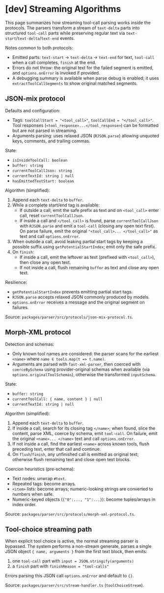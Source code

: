 # [dev] Streaming Algorithms

This page summarizes how streaming tool-call parsing works inside the protocols. The parsers transform a stream of `text-delta` parts into structured `tool-call` parts while preserving regular text via `text-start`/`text-delta`/`text-end` events.

Notes common to both protocols:

- Emitted parts: `text-start` → `text-delta` → `text-end` for text, `tool-call` when a call completes, `finish` at the end.
- Errors do not throw: the original text for the failed segment is emitted, and `options.onError` is invoked if provided.
- A debugging summary is available when parse debug is enabled; it uses `extractToolCallSegments` to show original matched segments.

## JSON-mix protocol

Defaults and configuration:

- Tags: `toolCallStart = "<tool_call>"`, `toolCallEnd = "</tool_call>"`. Tool responses (`<tool_response>...</tool_response>`) can be formatted but are not parsed in streaming.
- Arguments parsing: uses relaxed JSON (`RJSON.parse`) allowing unquoted keys, comments, and trailing commas.

State:

- `isInsideToolCall: boolean`
- `buffer: string`
- `currentToolCallJson: string`
- `currentTextId: string | null`
- `hasEmittedTextStart: boolean`

Algorithm (simplified):

1. Append each `text-delta` to `buffer`.
2. While a complete start/end tag is available:
   - If outside a call, emit the safe prefix as text and on `<tool_call>` enter call, reset `currentToolCallJson`.
   - If inside a call and `</tool_call>` is found, parse `currentToolCallJson` with `RJSON.parse` and emit a `tool-call` (closing any open text first). On parse failure, emit the original `"<tool_call>... </tool_call>"` as text and call `options.onError`.
3. When outside a call, avoid leaking partial start tags by keeping a possible suffix using `getPotentialStartIndex`; emit only the safe prefix.
4. On `finish`:
   - If inside a call, emit the leftover as text (prefixed with `<tool_call>`), then close any open text.
   - If not inside a call, flush remaining `buffer` as text and close any open text.

Resilience:

- `getPotentialStartIndex` prevents emitting partial start tags.
- `RJSON.parse` accepts relaxed JSON commonly produced by models.
- `options.onError` receives a message and the original segment on failures.

Source: `packages/parser/src/protocols/json-mix-protocol.ts`.

## Morph-XML protocol

Detection and schemas:

- Only known tool names are considered: the parser scans for the earliest `<name>` where `name ∈ tools.map(t => t.name)`.
- Arguments are parsed with `fast-xml-parser`, then coerced with `coerceBySchema` using provider-original schemas when available (via `options.originalToolSchemas`), otherwise the transformed `inputSchema`.

State:

- `buffer: string`
- `currentToolCall: { name, content } | null`
- `currentTextId: string | null`

Algorithm (simplified):

1. Append each `text-delta` to `buffer`.
2. If inside a call, search for its closing tag `</name>`; when found, slice the content, parse XML, coerce by schema, emit `tool-call`. On failure, emit the original `<name>... </name>` text and call `options.onError`.
3. If not inside a call, find the earliest `<name>` across known tools, flush preceding text, enter that call and continue.
4. On `flush`/`finish`, any unfinished call is emitted as original text; otherwise flush remaining text and close open text blocks.

Coercion heuristics (pre-schema):

- Text nodes: unwrap `#text`.
- Repeated tags: become arrays.
- `<item>` lists: become arrays; numeric-looking strings are converted to numbers when safe.
- Numeric-keyed objects (`{"0":..., "1":...}`): become tuples/arrays in index order.

Source: `packages/parser/src/protocols/morph-xml-protocol.ts`.

## Tool-choice streaming path

When explicit tool choice is active, the normal streaming parser is bypassed. The system performs a non-stream generate, parses a single JSON object `{ name, arguments }` from the first text block, then emits:

1. one `tool-call` part with `input = JSON.stringify(arguments)`
2. a `finish` part with `finishReason = "tool-calls"`

Errors parsing this JSON call `options.onError` and default to `{}`.

Source: `packages/parser/src/stream-handler.ts` (`toolChoiceStream`).
